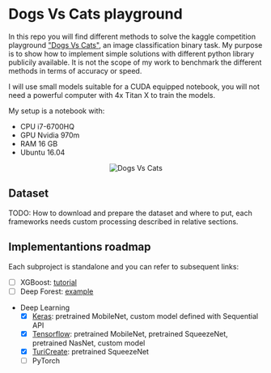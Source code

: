 # Dogs Vs Cats playground

In this repo you will find different methods to solve the kaggle competition playground ["Dogs Vs Cats"](https://www.kaggle.com/c/dogs-vs-cats-redux-kernels-edition),
an image classification binary task.
My purpose is to show how to implement simple solutions with different python library publicily available.
It is not the scope of my work to benchmark the different methods in terms of accuracy or speed.

I will use small models suitable for a CUDA equipped notebook, you will not need a powerful computer with 4x Titan X to train the models.

My setup is a notebook with:
- CPU i7-6700HQ
- GPU Nvidia 970m
- RAM 16 GB
- Ubuntu 16.04

<p align="center"><img src="https://tbolttimes.com/wp-content/uploads/2016/03/dogs-and-cats.jpg" alt="Dogs Vs Cats"></p>

## Dataset

TODO: How to download and prepare the dataset and where to put, each frameworks needs custom processing described in relative sections.

## Implementantions roadmap

Each subproject is standalone and you can refer to subsequent links:

- [ ] XGBoost: [tutorial](http://blog.kaggle.com/2017/01/23/a-kaggle-master-explains-gradient-boosting/)
- [ ] Deep Forest: [example](https://www.kaggle.com/demoon/the-nature-conservancy-fisheries-monitoring/deep-forest-1-4-public-log-loss-with-1-5-data)
- Deep Learning
    - [x] [Keras](/deep_learning/keras): pretrained MobileNet, custom model defined with Sequential API
    - [x] [Tensorflow](/deep_learning/tensorflow): pretrained MobileNet, pretrained SqueezeNet, pretrained NasNet, custom model
    - [x] [TuriCreate](/deep_learning/turicreate): pretrained SqueezeNet
    - [ ] PyTorch

